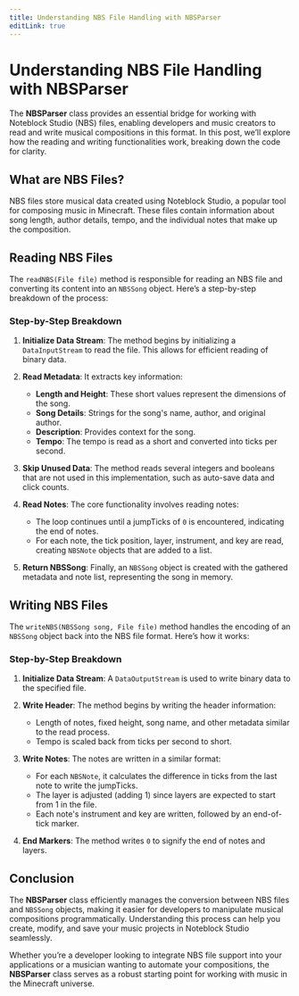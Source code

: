 ```yaml
---
title: Understanding NBS File Handling with NBSParser
editLink: true
---
```


# Understanding NBS File Handling with NBSParser

The **NBSParser** class provides an essential bridge for working with Noteblock Studio (NBS) files, enabling developers and music creators to read and write musical compositions in this format. In this post, we’ll explore how the reading and writing functionalities work, breaking down the code for clarity.

## What are NBS Files?

NBS files store musical data created using Noteblock Studio, a popular tool for composing music in Minecraft. These files contain information about song length, author details, tempo, and the individual notes that make up the composition.

## Reading NBS Files

The `readNBS(File file)` method is responsible for reading an NBS file and converting its content into an `NBSSong` object. Here’s a step-by-step breakdown of the process:

### Step-by-Step Breakdown

1. **Initialize Data Stream**: The method begins by initializing a `DataInputStream` to read the file. This allows for efficient reading of binary data.

2. **Read Metadata**: It extracts key information:
   - **Length and Height**: These short values represent the dimensions of the song.
   - **Song Details**: Strings for the song's name, author, and original author.
   - **Description**: Provides context for the song.
   - **Tempo**: The tempo is read as a short and converted into ticks per second.

3. **Skip Unused Data**: The method reads several integers and booleans that are not used in this implementation, such as auto-save data and click counts.

4. **Read Notes**: The core functionality involves reading notes:
   - The loop continues until a jumpTicks of `0` is encountered, indicating the end of notes.
   - For each note, the tick position, layer, instrument, and key are read, creating `NBSNote` objects that are added to a list.

5. **Return NBSSong**: Finally, an `NBSSong` object is created with the gathered metadata and note list, representing the song in memory.

## Writing NBS Files

The `writeNBS(NBSSong song, File file)` method handles the encoding of an `NBSSong` object back into the NBS file format. Here’s how it works:

### Step-by-Step Breakdown

1. **Initialize Data Stream**: A `DataOutputStream` is used to write binary data to the specified file.

2. **Write Header**: The method begins by writing the header information:
   - Length of notes, fixed height, song name, and other metadata similar to the read process.
   - Tempo is scaled back from ticks per second to short.

3. **Write Notes**: The notes are written in a similar format:
   - For each `NBSNote`, it calculates the difference in ticks from the last note to write the jumpTicks.
   - The layer is adjusted (adding 1) since layers are expected to start from 1 in the file.
   - Each note's instrument and key are written, followed by an end-of-tick marker.

4. **End Markers**: The method writes `0` to signify the end of notes and layers.

## Conclusion

The **NBSParser** class efficiently manages the conversion between NBS files and `NBSSong` objects, making it easier for developers to manipulate musical compositions programmatically. Understanding this process can help you create, modify, and save your music projects in Noteblock Studio seamlessly.

Whether you’re a developer looking to integrate NBS file support into your applications or a musician wanting to automate your compositions, the **NBSParser** class serves as a robust starting point for working with music in the Minecraft universe.
